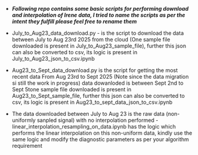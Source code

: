 - ***Following repo contains some basic scripts for performing download and interpolation of Irene data, I tried to name the scripts as per the intent they fulfill please feel free to rename them***

- July_to_Aug23_data_download.py - is the script to download the data between July to Aug 23rd 2025 from the cloud (One sample file downloaded is present in July_to_Aug23_sample_file), further this json can also be converted to csv, its logic is present in July_to_Aug23_json_to_csv.ipynb


- Aug23_to_Sept_data_download.py is the script for getting the most recent data From Aug 23rd to Sept 2025 (Note since the data migration si still the work in progress) data dowanloded is between Sept 2nd to Sept 5tone sample file downloaded is present in Aug23_to_Sept_sample_file,   further this json can also be converted to csv, its logic is present in Aug23_to_sept_data_json_to_csv.ipynb

- The data downloaded between July to Aug 23 is the raw data (non-uniformly sanpled signal) with no interpolation performed - linear_interpolation_resampling_on_data.ipynb has the logic which performs the linear interpolation on this non-uniform data, kindly use the same logic and modify the diagnostic parameters as per your algorithm requirement

